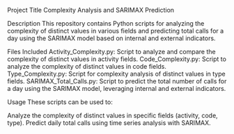 Project Title
Complexity Analysis and SARIMAX Prediction

Description
This repository contains Python scripts for analyzing the complexity of distinct values in various fields and predicting total calls for a day using the SARIMAX model based on internal and external indicators.

Files Included
Activity_Complexity.py: Script to analyze and compare the complexity of distinct values in activity fields.
Code_Complexity.py: Script to analyze the complexity of distinct values in code fields.
Type_Complexity.py: Script for complexity analysis of distinct values in type fields.
SARIMAX_Total_Calls.py: Script to predict the total number of calls for a day using the SARIMAX model, leveraging internal and external indicators.


Usage
These scripts can be used to:

Analyze the complexity of distinct values in specific fields (activity, code, type).
Predict daily total calls using time series analysis with SARIMAX.
